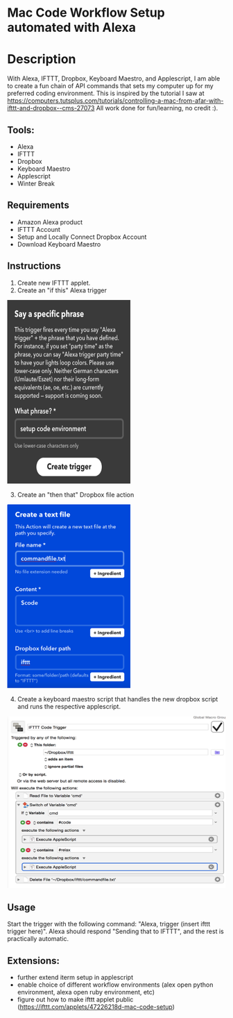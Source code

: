 # Mac Code Workflow Setup automated with Alexa


# Description
With Alexa, IFTTT, Dropbox, Keyboard Maestro, and Applescript, I am able to create a fun chain of API commands that sets  my computer up for my preferred coding environment.
This is inspired by the tutorial I saw at
https://computers.tutsplus.com/tutorials/controlling-a-mac-from-afar-with-ifttt-and-dropbox--cms-27073
All work done for fun/learning, no credit :). 

## Tools: 
- Alexa
- IFTTT
- Dropbox
- Keyboard Maestro
- Applescript
- Winter Break

## Requirements
- Amazon Alexa product
- IFTTT Account
- Setup and Locally Connect Dropbox Account
- Download Keyboard Maestro

## Instructions
1. Create new IFTTT applet. 
2. Create an "if this" Alexa trigger

<img src="ifttt_alexa_screenshot.png" height= "423" width="284">

3. Create an "then that" Dropbox file action

<img src="ifttt_mac_screenshot.png" height= "423" width="284">

4. Create a keyboard maestro script that handles the new dropbox script and runs the respective applescript.

<img src="keyboard_maestro_screenshot.png" height= "396" width="605.3">

## Usage
Start the trigger with the following command: "Alexa, trigger (insert ifttt trigger here)".
Alexa should respond "Sending that to IFTTT", and the rest is practically automatic. 

## Extensions:
- further extend iterm setup in applescript
- enable choice of different workflow environments (alex open python environment, alexa open ruby environment, etc)
- figure out how to make ifttt applet public (https://ifttt.com/applets/47226218d-mac-code-setup)
